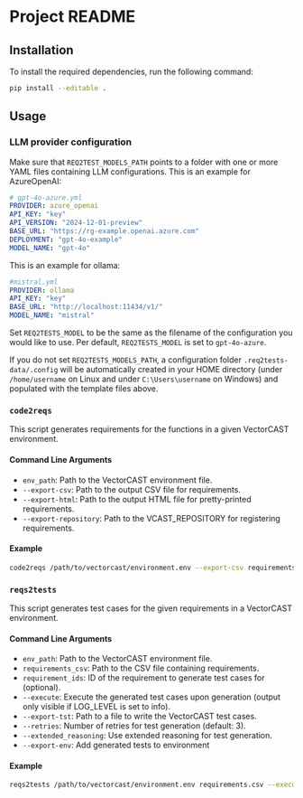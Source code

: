 # Project README

## Installation

To install the required dependencies, run the following command:

```sh
pip install --editable .
```


## Usage

### LLM provider configuration

Make sure that `REQ2TEST_MODELS_PATH` points to a folder with one or more YAML files containing LLM configurations.
This is an example for AzureOpenAI:
```yaml 
# gpt-4o-azure.yml
PROVIDER: azure_openai
API_KEY: "key"
API_VERSION: "2024-12-01-preview"
BASE_URL: "https://rg-example.openai.azure.com"
DEPLOYMENT: "gpt-4o-example"
MODEL_NAME: "gpt-4o"
```
This is an example for ollama:
```yaml 
#mistral.yml
PROVIDER: ollama
API_KEY: "key"
BASE_URL: "http://localhost:11434/v1/"
MODEL_NAME: "mistral"
```

Set `REQ2TESTS_MODEL` to be the same as the filename of the configuration you would like to use. Per default, `REQ2TESTS_MODEL` is set to `gpt-4o-azure`.

If you do not set `REQ2TESTS_MODELS_PATH`, a configuration folder `.req2tests-data/.config` will be automatically created in your HOME directory (under `/home/username` on Linux and under `C:\Users\username` on Windows) and populated with the template files above.
### `code2reqs`

This script generates requirements for the functions in a given VectorCAST environment.

#### Command Line Arguments

- `env_path`: Path to the VectorCAST environment file.
- `--export-csv`: Path to the output CSV file for requirements.
- `--export-html`: Path to the output HTML file for pretty-printed requirements.
- `--export-repository`: Path to the VCAST_REPOSITORY for registering requirements.

#### Example

```sh
code2reqs /path/to/vectorcast/environment.env --export-csv requirements.csv --export-html requirements.html --export-repository /path/to/requirements_repository
```

### `reqs2tests`

This script generates test cases for the given requirements in a VectorCAST environment.

#### Command Line Arguments

- `env_path`: Path to the VectorCAST environment file.
- `requirements_csv`: Path to the CSV file containing requirements.
- `requirement_ids`: ID of the requirement to generate test cases for (optional).
- `--execute`: Execute the generated test cases upon generation (output only visible if LOG_LEVEL is set to info).
- `--export-tst`: Path to a file to write the VectorCAST test cases.
- `--retries`: Number of retries for test generation (default: 3).
- `--extended_reasoning`: Use extended reasoning for test generation.
- `--export-env`: Add generated tests to environment

#### Example

```sh
reqs2tests /path/to/vectorcast/environment.env requirements.csv --execute --export-tst test_cases.tst
```